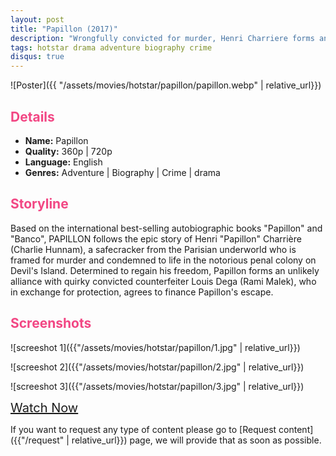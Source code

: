 ```yaml
---
layout: post
title: "Papillon (2017)"
description: "Wrongfully convicted for murder, Henri Charriere forms an unlikely relationship with fellow inmate and quirky convicted counterfeiter Louis Dega, in an attempt to escape from the notorious penal colony on Devil's Island."
tags: hotstar drama adventure biography crime
disqus: true
---
```

<style>
h2{
    color:#F24784;
}
</style>

![Poster]({{ "/assets/movies/hotstar/papillon/papillon.webp" | relative_url}})

## Details

* **Name:** Papillon
* **Quality:** 360p \| 720p
* **Language:** English
* **Genres:**  Adventure \| Biography \| Crime \| drama

## Storyline

Based on the international best-selling autobiographic books "Papillon" and "Banco", PAPILLON follows the epic story of Henri "Papillon" Charrière (Charlie Hunnam), a safecracker from the Parisian underworld who is framed for murder and condemned to life in the notorious penal colony on Devil's Island. Determined to regain his freedom, Papillon forms an unlikely alliance with quirky convicted counterfeiter Louis Dega (Rami Malek), who in exchange for protection, agrees to finance Papillon's escape.

## Screenshots

![screeshot 1]({{"/assets/movies/hotstar/papillon/1.jpg" | relative_url}})

![screeshot 2]({{"/assets/movies/hotstar/papillon/2.jpg" | relative_url}})

![screeshot 3]({{"/assets/movies/hotstar/papillon/3.jpg" | relative_url}})
<br>

<a class="btn card_btn" href="{{ '/movies/hotstar/papillon' | relative_url}}" style="font-size:20px" target="_blank">Watch Now</a>

If you want to request any type of content please go to [Request content]({{"/request" | relative_url}}) page, we will provide that as soon as possible.
